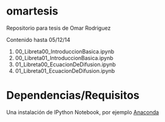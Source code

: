 omartesis
=========

Repositorio para tesis de Omar Rodriguez

Contenido hasta 05/12/14

1. 00_Libreta00_IntroduccionBasica.ipynb
2. 00_Libreta01_IntroduccionBasica.ipynb
3. 01_Libreta00_EcuacionDeDifusion.ipynb
4. 01_Libreta01_EcuacionDeDifusion.ipynb

# Dependencias/Requisitos

Una instalación de IPython Notebook, por ejemplo [Anaconda](http://continuum.io/downloads)
